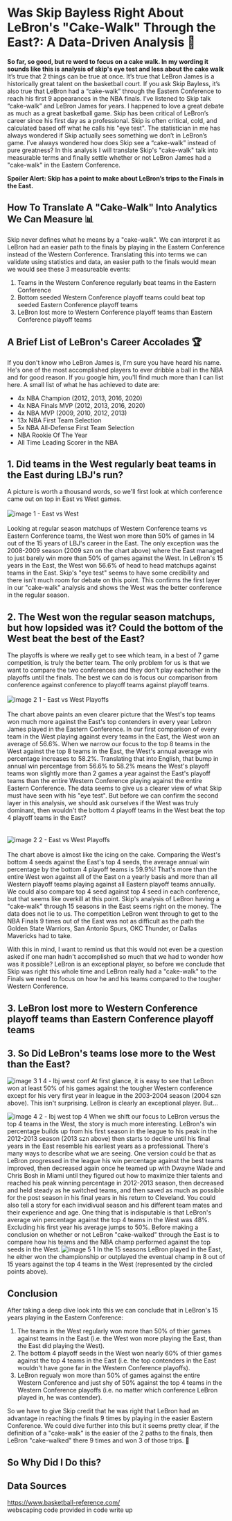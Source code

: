 # Was Skip Bayless Right About LeBron's "Cake-Walk" Through the East?: A Data-Driven Analysis :cake:
**So far, so good, but re word to focus on a cake walk. In my wording it sounds like this is analysis of skip's eye test and less about the cake walk**  
It’s true that 2 things can be true at once. It’s true that LeBron James is a historically great talent on the basketball court. If you ask Skip Bayless, it’s also true that LeBron had a “cake-walk” through the Eastern Conference to reach his first 9 appearances in the NBA finals. I’ve listened to Skip talk “cake-walk” and LeBron James for years. I happened to love a great debate as much as a great basketball game. Skip has been critical of LeBron’s career since his first day as a professional. Skip is often critical, cold, and calculated based off what he calls his "eye test". The statistician in me has always wondered if Skip actually sees something we don’t in LeBron’s game. I’ve always wondered how does Skip see a “cake-walk” instead of pure greatness? In this analysis I will translate Skip's "cake-walk" talk into measurable terms and finally settle whether or not LeBron James had a "cake-walk" in the Eastern Conference.  

**Spoiler Alert: Skip has a point to make about LeBron’s trips to the Finals in the East.**  

## How To Translate A "Cake-Walk" Into Analytics We Can Measure :bar_chart:
Skip never defines what he means by a "cake-walk". We can interpret it as LeBron had an easier path to the finals by playing in the Eastern Conference instead of the Western Conference. Translating this into terms we can validate using statistics and data, an easier path to the finals would mean we would see these 3 measureable events:
  1) Teams in the Western Conference regularly beat teams in the Eastern Conference
  2) Bottom seeded Western Conference playoff teams could beat top seeded Eastern Conference playoff teams 
  3) LeBron lost more to Western Conference playoff teams than Eastern Conference playoff teams

## A Brief List of LeBron's Career Accolades :trophy:
If you don't know who LeBron James is, I'm sure you have heard his name. He's one of the most accomplished players to ever dribble a ball in the NBA and for good reason. If you google him, you'll find much more than I can list here. A small list of what he has achieved to date are:
  - 4x NBA Champion (2012, 2013, 2016, 2020)
  - 4x NBA Finals MVP (2012, 2013, 2016, 2020)
  - 4x NBA MVP (2009, 2010, 2012, 2013)
  - 13x NBA First Team Selection
  - 5x NBA All-Defense First Team Selection
  - NBA Rookie Of The Year
  - All Time Leading Scorer in the NBA

## 1. Did teams in the West regularly beat teams in the East during LBJ's run? 
A picture is worth a thousand words, so we'll first look at which conference came out on top in East vs West games.  
<br/> 
![image 1 - East vs West](https://github.com/user-attachments/assets/eb2f2b12-31e4-4eb4-8c75-88273611dfa1)
<br/>  
Looking at regular season matchups of Western Conference teams vs Eastern Conference teams, the West won more than 50% of games in 14 out of the 15 years of LBJ's career in the East. The only exception was the 2008-2009 season (2009 szn on the chart above) where the East managed to just barely win more than 50% of games against the West. In LeBron's 15 years in the East, the West won 56.6% of head to head matchups against teams in the East. Skip's "eye test" seems to have some credibility and there isn't much room for debate on this point. This confirms the first layer in our "cake-walk" analysis and shows the West was the better conference in the regular season.  

## 2. The West won the regular season matchups, but how lopsided was it? Could the bottom of the West beat the best of the East?
The playoffs is where we really get to see which team, in a best of 7 game competition, is truly the better team. The only problem for us is that we want to compare the two conferences and they don't play eachother in the playoffs until the finals. The best we can do is focus our comparison from conference against conference to playoff teams against playoff teams. 
<br/>  
![image 2 1 - East vs West Playoffs](https://github.com/user-attachments/assets/17467276-7318-4ad3-bc9b-8936def07da1)
<br/>  
The chart above paints an even clearer picture that the West's top teams won much more against the East's top contenders in every year Lebron James played in the Eastern Conference. In our first comparison of every team in the West playing against every teams in the East, the West won an average of 56.6%. When we narrow our focus to the top 8 teams in the West against the top 8 teams in the East, the West's annual average win percentage increases to 58.2%. Translating that into English, that bump in annual win percentage from 56.6% to 58.2% means the West's playoff teams won slightly more than 2 games a year against the East's playoff teams than the entire Western Conference playing against the entire Eastern Conference. The data seems to give us a clearer view of what Skip must have seen with his "eye test". But before we can confirm the second layer in this analysis, we should ask ourselves if the West was truly dominant, then wouldn't the bottom 4 playoff teams in the West beat the top 4 playoff teams in the East?  
<br/>  
![image 2 2 - East vs West Playoffs](https://github.com/user-attachments/assets/78bf18fe-67e3-4e65-9069-785065d1d729)
<br/>  
The chart above is almost like the icing on the cake. Comparing the West's bottom 4 seeds against the East's top 4 seeds, the average annual win percentage by the bottom 4 playoff teams is 59.9%! That's more than the entire West won against all of the East on a yearly basis and more than all Western playoff teams playing against all Eastern playoff teams annually. We could also compare top 4 seed against top 4 seed in each conference, but that seems like overkill at this point. Skip's analysis of LeBron having a "cake-walk" through 15 seasons in the East seems right on the money. The data does not lie to us. The competition LeBron went through to get to the NBA Finals 9 times out of the East was not as difficult as the path the Golden State Warriors, San Antonio Spurs, OKC Thunder, or Dallas Mavericks had to take. 

With this in mind, I want to remind us that this would not even be a question asked if one man hadn't accomplished so much that we had to wonder how was it possible? LeBron is an exceptional player, so before we conclude that Skip was right this whole time and LeBron really had a "cake-walk" to the Finals we need to focus on how he and his teams compared to the tougher Western Conference.

## 3. LeBron lost more to Western Conference playoff teams than Eastern Conference playoff teams
## 3. So Did LeBron's teams lose more to the West than the East?

![image 3 1 4 - lbj west conf](https://github.com/user-attachments/assets/504d221d-b007-4172-ba46-e06e293a589c)
At first glance, it is easy to see that LeBron won at least 50% of his games against the tougher Western conference except for his very first year in league in the 2003-2004 season (2004 szn above). This isn't surprising. LeBron is clearly an exceptional player. But...

![image 4 2 - lbj west top 4](https://github.com/user-attachments/assets/824a6a2d-fa73-461f-bff8-ebf3efe93131)
When we shift our focus to LeBron versus the top 4 teams in the West, the story is much more interesting. LeBron's win percentage builds up from his first season in the league to his peak in the 2012-2013 season (2013 szn above) then starts to decline until his final years in the East resemble his earliest years as a professional. There's many ways to describe what we are seeing. One version could be that as LeBron progressed in the league his win percentage against the best teams improved, then decreased again once he teamed up with Dwayne Wade and Chris Bosh in Miami until they figured out how to maximize thier talents and reached his peak winning percentage in 2012-2013 season, then decreased and held steady as he switched teams, and then saved as much as possible for the post season in his final years in his return to Cleveland. You could also tell a story for each invidivual season and his different team mates and their experience and age. One thing that is indisputable is that LeBron's average win percentage against the top 4 teams in the West was 48%. Excluding his first year his average jumps to 50%. Before making a conclusion on whether or not LeBron "cake-walked" through the East is to compare how his teams and the NBA champ performed against the top seeds in the West. 
![image 5 1](https://github.com/user-attachments/assets/3edda738-fb34-40a7-a948-d437cd619b5a)
In the 15 seasons LeBron played in the East, he either won the championship or outplayed the eventual champ in 8 out of 15 years against the top 4 teams in the West (represented by the circled points above). 

## Conclusion
After taking a deep dive look into this we can conclude that in LeBron's 15 years playing in the Eastern Conference:
1) The teams in the West regularly won more than 50% of thier games against teams in the East (i.e. the West won more playing the East, than the East did playing the West).
2) The bottom 4 playoff seeds in the West won nearly 60% of thier games against the top 4 teams in the East (i.e. the top contenders in the East wouldn't have gone far in the Western Conference playoffs).
3) LeBron regualy won more than 50% of games against the entire Western Conference and just shy of 50% against the top 4 teams in the Western Conference playoffs (i.e. no matter which conference LeBron played in, he was contender).

So we have to give Skip credit that he was right that LeBron had an advantage in reaching the finals 9 times by playing in the easier Eastern Conference. We could dive further into this but it seems pretty clear, if the definition of a "cake-walk" is the easier of the 2 paths to the finals, then LeBron "cake-walked" there 9 times and won 3 of those trips. :cake:  

## So Why Did I Do this? 

## Data Sources
https://www.basketball-reference.com/  
webscaping code provided in code write up



